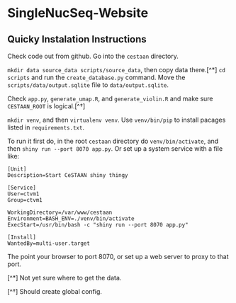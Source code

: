 # SingleNucSeq-Website


## Quicky Instalation Instructions

Check code out from github.  Go into the `cestaan` directory.

`mkdir data source_data scripts/source_data`, then copy data there.[^*]
`cd scripts` and run the `create_database.py` command.  Move the
`scripts/data/output.sqlite` file to `data/output.sqlite`.

Check `app.py`, `generate_umap.R`, and `generate_violin.R` and make
sure `CESTAAN_ROOT` is logical.[^†]

`mkdir venv`, and then `virtualenv venv`.  Use `venv/bin/pip` to
install pacages listed in `requirements.txt`.

To run it first do, in the root `cestaan` directory do
`venv/bin/activate`, and then `shiny run --port 8070 app.py`.  Or set
up a system service with a file like:

```
[Unit]
Description=Start CeSTAAN shiny thingy

[Service]
User=ctvm1
Group=ctvm1

WorkingDirectory=/var/www/cestaan
Environment=BASH_ENV=./venv/bin/activate
ExecStart=/usr/bin/bash -c "shiny run --port 8070 app.py"

[Install]
WantedBy=multi-user.target
```

The point your browser to port 8070, or set up a web server to proxy to that port.

[^*] Not yet sure where to get the data.

[^†] Should create global config.

